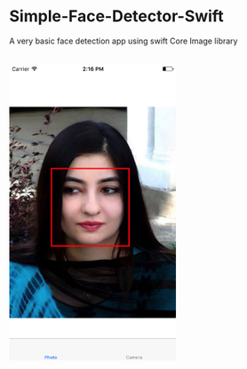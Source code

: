 # Simple-Face-Detector-Swift
A very basic face detection app using swift Core Image library
 <br> 
  <br> 
   <br> 
<img src="https://github.com/smalam119/Simple-Face-Detector-Swift/blob/master/gul_face.png" align="left" width="300"/>
